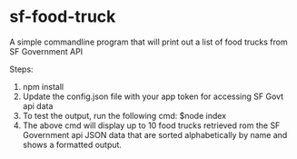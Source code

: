 # sf-food-truck
A simple commandline program that will print out a list of food trucks from SF Government API

Steps:
1. npm install
2. Update the config.json file with your app token for accessing SF Govt api data
3. To test the output, run the following cmd: 
    $node index
4. The above cmd will display up to 10 food trucks retrieved rom the SF Government api JSON data that are sorted alphabetically by name and shows a formatted output.
